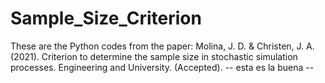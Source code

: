 # Sample_Size_Criterion

These are the Python codes from the paper: Molina, J. D. & Christen, J. A. (2021). Criterion to determine the sample size in stochastic simulation processes. Engineering and University. (Accepted).
-- esta es la buena --
